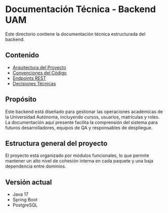 # Documentación Técnica - Backend UAM

Este directorio contiene la documentación técnica estructurada del backend.

## Contenido

- [Arquitectura del Proyecto](./arquitectura.md)
- [Convenciones del Código](./convenciones.md)
- [Endpoints REST](./endpoints-rest.md)
- [Decisiones Técnicas](./decisiones-tecnicas.md)

## Propósito

Este backend está diseñado para gestionar las operaciones académicas de la Universidad Autónoma, incluyendo cursos, usuarios, matrículas y roles. La documentación aquí presente facilita la comprensión del sistema para futuros desarrolladores, equipos de QA y responsables de despliegue.

## Estructura general del proyecto

El proyecto está organizado por módulos funcionales, lo que permite mantener un alto nivel de cohesión interna en cada paquete y una baja dependencia entre dominios.

## Versión actual

- Java 17
- Spring Boot
- PostgreSQL